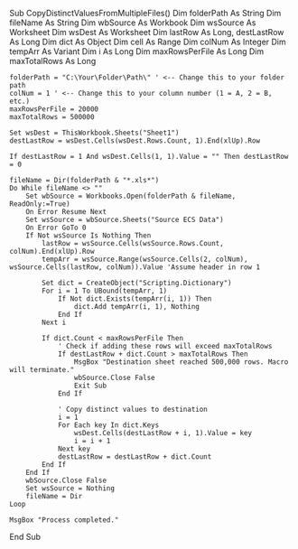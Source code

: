 
Sub CopyDistinctValuesFromMultipleFiles()
    Dim folderPath As String
    Dim fileName As String
    Dim wbSource As Workbook
    Dim wsSource As Worksheet
    Dim wsDest As Worksheet
    Dim lastRow As Long, destLastRow As Long
    Dim dict As Object
    Dim cell As Range
    Dim colNum As Integer
    Dim tempArr As Variant
    Dim i As Long
    Dim maxRowsPerFile As Long
    Dim maxTotalRows As Long

    folderPath = "C:\Your\Folder\Path\" ' <-- Change this to your folder path
    colNum = 1 ' <-- Change this to your column number (1 = A, 2 = B, etc.)
    maxRowsPerFile = 20000
    maxTotalRows = 500000

    Set wsDest = ThisWorkbook.Sheets("Sheet1")
    destLastRow = wsDest.Cells(wsDest.Rows.Count, 1).End(xlUp).Row

    If destLastRow = 1 And wsDest.Cells(1, 1).Value = "" Then destLastRow = 0

    fileName = Dir(folderPath & "*.xls*")
    Do While fileName <> ""
        Set wbSource = Workbooks.Open(folderPath & fileName, ReadOnly:=True)
        On Error Resume Next
        Set wsSource = wbSource.Sheets("Source ECS Data")
        On Error GoTo 0
        If Not wsSource Is Nothing Then
            lastRow = wsSource.Cells(wsSource.Rows.Count, colNum).End(xlUp).Row
            tempArr = wsSource.Range(wsSource.Cells(2, colNum), wsSource.Cells(lastRow, colNum)).Value 'Assume header in row 1

            Set dict = CreateObject("Scripting.Dictionary")
            For i = 1 To UBound(tempArr, 1)
                If Not dict.Exists(tempArr(i, 1)) Then
                    dict.Add tempArr(i, 1), Nothing
                End If
            Next i

            If dict.Count < maxRowsPerFile Then
                ' Check if adding these rows will exceed maxTotalRows
                If destLastRow + dict.Count > maxTotalRows Then
                    MsgBox "Destination sheet reached 500,000 rows. Macro will terminate."
                    wbSource.Close False
                    Exit Sub
                End If

                ' Copy distinct values to destination
                i = 1
                For Each key In dict.Keys
                    wsDest.Cells(destLastRow + i, 1).Value = key
                    i = i + 1
                Next key
                destLastRow = destLastRow + dict.Count
            End If
        End If
        wbSource.Close False
        Set wsSource = Nothing
        fileName = Dir
    Loop

    MsgBox "Process completed."
End Sub
